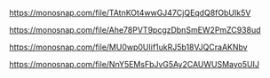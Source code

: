 https://monosnap.com/file/TAtnKOt4wwGJ47CjQEqdQ8fObUIk5V

https://monosnap.com/file/Ahe78PVT9pcgzDbnSmEW2PmZC938ud

https://monosnap.com/file/MU0wp0UIif1ukRJ5b18VJQCraAKNbv

https://monosnap.com/file/NnY5EMsFbJvG5Ay2CAUWUSMayo5UIJ
